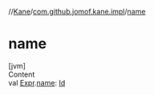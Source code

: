 //[Kane](../index.md)/[com.github.jomof.kane.impl](index.md)/[name](name.md)



# name  
[jvm]  
Content  
val [Expr](../com.github.jomof.kane/-expr/index.md).[name](name.md): [Id](index.md#%5Bcom.github.jomof.kane.impl%2FId%2F%2F%2FPointingToDeclaration%2F%5D%2FClasslikes%2F-1533330156)  



